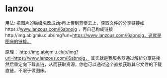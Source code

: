 # lanzou
用法:
    把图片的后缀名改成zip再上传到蓝奏云上，获取文件的分享链接如https://www.lanzous.com/i6abnojg ，再自己构成链接http://img.abigmiu.club/img?url=https://www.lanzous.com/i6abnojg，这就是图床的链接。
    
原理：
    http://img.abigmiu.club/img?url=https://www.lanzous.com/i6abnojg， 其实就是我服务器通过解析分享链接然后重定向下载直链，从而获取资源，你也可以通过这个直接获取其它文件的下载直链，不限于做图床。
